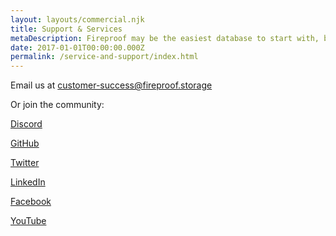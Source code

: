 ```yaml
---
layout: layouts/commercial.njk
title: Support & Services
metaDescription: Fireproof may be the easiest database to start with, but it's also among the most capable. Take our relationship to the next level.
date: 2017-01-01T00:00:00.000Z
permalink: /service-and-support/index.html
---
```


Email us at [customer-success@fireproof.storage](mailto:customer-success@fireproof.storage)

Or join the community:

[Discord](https://discord.gg/DbSXGqvxFc)

[GitHub](https://github.com/fireproof-storage/fireproof)

[Twitter](https://twitter.com/FireproofStorge)

[LinkedIn](https://www.linkedin.com/company/fireproof-storage/)

[Facebook](https://www.facebook.com/fireproof.storage/)

[YouTube](https://www.youtube.com/channel/UCfDatFbIMScofrlMiV2_fEg)


